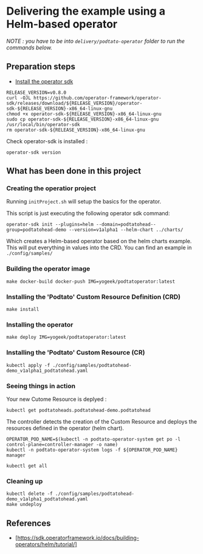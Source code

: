 # Delivering the example using a Helm-based operator

_NOTE : you have to be into `delivery/podtato-operator` folder to run the commands below._

## Preparation steps

* [Install the operator sdk](https://docs.openshift.com/container-platform/4.1/applications/operator_sdk/osdk-getting-started.html#osdk-installing-cli_osdk-getting-started)

```
RELEASE_VERSION=v0.8.0
curl -OJL https://github.com/operator-framework/operator-sdk/releases/download/${RELEASE_VERSION}/operator-sdk-${RELEASE_VERSION}-x86_64-linux-gnu
chmod +x operator-sdk-${RELEASE_VERSION}-x86_64-linux-gnu
sudo cp operator-sdk-${RELEASE_VERSION}-x86_64-linux-gnu /usr/local/bin/operator-sdk
rm operator-sdk-${RELEASE_VERSION}-x86_64-linux-gnu
```

Check operator-sdk is installed :

```
operator-sdk version
```

## What has been done in this project

### Creating the operatior project

Running ```initProject.sh``` will setup the basics for the operator.

This script is just executing the following operator sdk command:

```operator-sdk init --plugins=helm --domain=podtatohead--group=podtatohead-demo --version=v1alpha1 --helm-chart ../charts/```

Which creates a Helm-based operator based on the helm charts example.
This will put everything in values into the CRD. You can find an example in ```./config/samples/```

### Building the operator image

```make docker-build docker-push IMG=yogeek/podtatoperator:latest```

### Installing the 'Podtato' Custom Resource Definition (CRD)

```make install```

### Installing the operator

```make deploy IMG=yogeek/podtatoperator:latest```

### Installing the 'Podtato' Custom Resource (CR)

```kubectl apply -f ./config/samples/podtatohead-demo_v1alpha1_podtatohead.yaml```

### Seeing things in action

Your new Cutome Resource is deplyed :

```
kubectl get podtatoheads.podtatohead-demo.podtatohead
```

The controller detects the creation of the Custom Resource and deploys the resources defined in the operator (helm chart).

```
OPERATOR_POD_NAME=$(kubectl -n podtato-operator-system get po -l control-plane=controller-manager -o name)
kubectl -n podtato-operator-system logs -f ${OPERATOR_POD_NAME} manager
```

```
kubectl get all
```

### Cleaning up

```
kubectl delete -f ./config/samples/podtatohead-demo_v1alpha1_podtatohead.yaml
make undeploy
```

## References

* [https://sdk.operatorframework.io/docs/building-operators/helm/tutorial/]